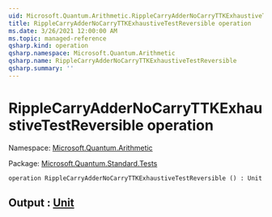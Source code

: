 ```yaml
---
uid: Microsoft.Quantum.Arithmetic.RippleCarryAdderNoCarryTTKExhaustiveTestReversible
title: RippleCarryAdderNoCarryTTKExhaustiveTestReversible operation
ms.date: 3/26/2021 12:00:00 AM
ms.topic: managed-reference
qsharp.kind: operation
qsharp.namespace: Microsoft.Quantum.Arithmetic
qsharp.name: RippleCarryAdderNoCarryTTKExhaustiveTestReversible
qsharp.summary: ''
---
```


# RippleCarryAdderNoCarryTTKExhaustiveTestReversible operation

Namespace: [Microsoft.Quantum.Arithmetic](xref:Microsoft.Quantum.Arithmetic)

Package: [Microsoft.Quantum.Standard.Tests](https://nuget.org/packages/Microsoft.Quantum.Standard.Tests)




```qsharp
operation RippleCarryAdderNoCarryTTKExhaustiveTestReversible () : Unit
```


## Output : [Unit](xref:microsoft.quantum.lang-ref.unit)

